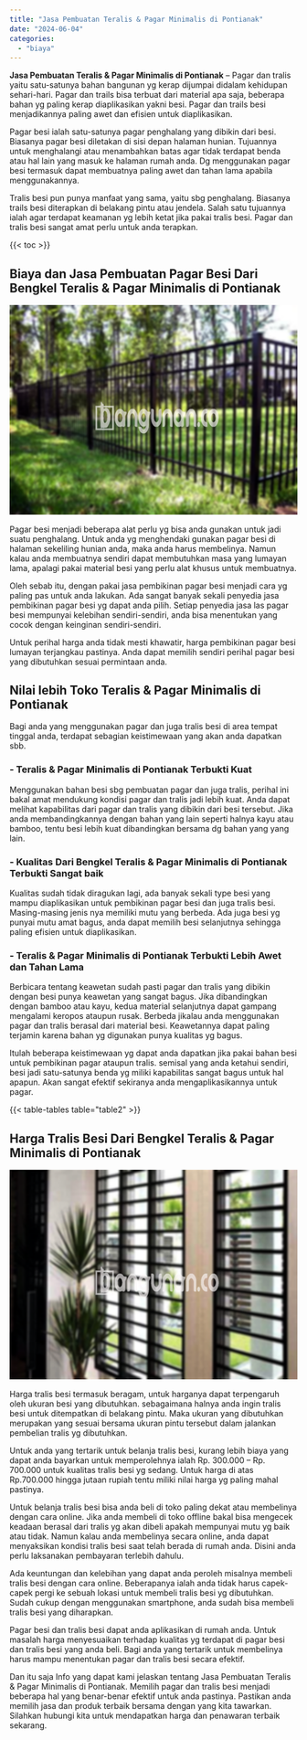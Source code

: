 ```yaml
---
title: "Jasa Pembuatan Teralis & Pagar Minimalis di Pontianak"
date: "2024-06-04"
categories: 
  - "biaya"
---
```


**Jasa Pembuatan Teralis & Pagar Minimalis di Pontianak** – Pagar dan tralis yaitu satu-satunya bahan bangunan yg kerap dijumpai didalam kehidupan sehari-hari. Pagar dan trails bisa terbuat dari material apa saja, beberapa bahan yg paling kerap diaplikasikan yakni besi. Pagar dan trails besi menjadikannya paling awet dan efisien untuk diaplikasikan.

Pagar besi ialah satu-satunya pagar penghalang yang dibikin dari besi. Biasanya pagar besi diletakan di sisi depan halaman hunian. Tujuannya untuk menghalangi atau menambahkan batas agar tidak terdapat benda atau hal lain yang masuk ke halaman rumah anda. Dg menggunakan pagar besi termasuk dapat membuatnya paling awet dan tahan lama apabila menggunakannya.

Tralis besi pun punya manfaat yang sama, yaitu sbg penghalang. Biasanya trails besi diterapkan di belakang pintu atau jendela. Salah satu tujuannya ialah agar terdapat keamanan yg lebih ketat jika pakai tralis besi. Pagar dan tralis besi sangat amat perlu untuk anda terapkan.

{{< toc >}}

## Biaya dan Jasa Pembuatan Pagar Besi Dari Bengkel Teralis & Pagar Minimalis di Pontianak

![Jasa Pembuatan Teralis & Pagar Minimalis di Pontianak](/images/pagar-minimalis-murah-30.png)

Pagar besi menjadi beberapa alat perlu yg bisa anda gunakan untuk jadi suatu penghalang. Untuk anda yg menghendaki gunakan pagar besi di halaman sekeliling hunian anda, maka anda harus membelinya. Namun kalau anda membuatnya sendiri dapat membutuhkan masa yang lumayan lama, apalagi pakai material besi yang perlu alat khusus untuk membuatnya.

Oleh sebab itu, dengan pakai jasa pembikinan pagar besi menjadi cara yg paling pas untuk anda lakukan. Ada sangat banyak sekali penyedia jasa pembikinan pagar besi yg dapat anda pilih. Setiap penyedia jasa las pagar besi mempunyai kelebihan sendiri-sendiri, anda bisa menentukan yang cocok dengan keinginan sendiri-sendiri.

Untuk perihal harga anda tidak mesti khawatir, harga pembikinan pagar besi lumayan terjangkau pastinya. Anda dapat memilih sendiri perihal pagar besi yang dibutuhkan sesuai permintaan anda.

## Nilai lebih Toko Teralis & Pagar Minimalis di Pontianak

Bagi anda yang menggunakan pagar dan juga tralis besi di area tempat tinggal anda, terdapat sebagian keistimewaan yang akan anda dapatkan sbb.

### \- Teralis & Pagar Minimalis di Pontianak Terbukti Kuat

Menggunakan bahan besi sbg pembuatan pagar dan juga tralis, perihal ini bakal amat mendukung kondisi pagar dan tralis jadi lebih kuat. Anda dapat melihat kapabilitas dari pagar dan tralis yang dibikin dari besi tersebut. Jika anda membandingkannya dengan bahan yang lain seperti halnya kayu atau bamboo, tentu besi lebih kuat dibandingkan bersama dg bahan yang yang lain.

### \- Kualitas Dari Bengkel Teralis & Pagar Minimalis di Pontianak Terbukti Sangat baik

Kualitas sudah tidak diragukan lagi, ada banyak sekali type besi yang mampu diaplikasikan untuk pembikinan pagar besi dan juga tralis besi. Masing-masing jenis nya memiliki mutu yang berbeda. Ada juga besi yg punyai mutu amat bagus, anda dapat memilih besi selanjutnya sehingga paling efisien untuk diaplikasikan.

### \- Teralis & Pagar Minimalis di Pontianak Terbukti Lebih Awet dan Tahan Lama

Berbicara tentang keawetan sudah pasti pagar dan tralis yang dibikin dengan besi punya keawetan yang sangat bagus. Jika dibandingkan dengan bamboo atau kayu, kedua material selanjutnya dapat gampang mengalami keropos ataupun rusak. Berbeda jikalau anda menggunakan pagar dan tralis berasal dari material besi. Keawetannya dapat paling terjamin karena bahan yg digunakan punya kualitas yg bagus.

Itulah beberapa keistimewaan yg dapat anda dapatkan jika pakai bahan besi untuk pembikinan pagar ataupun tralis. semisal yang anda ketahui sendiri, besi jadi satu-satunya benda yg miliki kapabilitas sangat bagus untuk hal apapun. Akan sangat efektif sekiranya anda mengaplikasikannya untuk pagar.

{{< table-tables table="table2" >}}

## Harga Tralis Besi Dari Bengkel Teralis & Pagar Minimalis di Pontianak

![Jasa Pembuatan Teralis & Pagar Minimalis di Pontianak](/images/teralis-minimalis-murah-24.png)

Harga tralis besi termasuk beragam, untuk harganya dapat terpengaruh oleh ukuran besi yang dibutuhkan. sebagaimana halnya anda ingin tralis besi untuk ditempatkan di belakang pintu. Maka ukuran yang dibutuhkan merupakan yang sesuai bersama ukuran pintu tersebut dalam jalankan pembelian tralis yg dibutuhkan.

Untuk anda yang tertarik untuk belanja tralis besi, kurang lebih biaya yang dapat anda bayarkan untuk memperolehnya ialah Rp. 300.000 – Rp. 700.000 untuk kualitas tralis besi yg sedang. Untuk harga di atas Rp.700.000 hingga jutaan rupiah tentu miliki nilai harga yg paling mahal pastinya.

Untuk belanja tralis besi bisa anda beli di toko paling dekat atau membelinya dengan cara online. Jika anda membeli di toko offline bakal bisa mengecek keadaan berasal dari tralis yg akan dibeli apakah mempunyai mutu yg baik atau tidak. Namun kalau anda membelinya secara online, anda dapat menyaksikan kondisi tralis besi saat telah berada di rumah anda. Disini anda perlu laksanakan pembayaran terlebih dahulu.

Ada keuntungan dan kelebihan yang dapat anda peroleh misalnya membeli tralis besi dengan cara online. Beberapanya ialah anda tidak harus capek-capek pergi ke sebuah lokasi untuk membeli tralis besi yg dibutuhkan. Sudah cukup dengan menggunakan smartphone, anda sudah bisa membeli tralis besi yang diharapkan.

Pagar besi dan tralis besi dapat anda aplikasikan di rumah anda. Untuk masalah harga menyesuaikan terhadap kualitas yg terdapat di pagar besi dan tralis besi yang anda beli. Bagi anda yang tertarik untuk membelinya harus mampu menentukan pagar dan tralis besi secara efektif.

Dan itu saja Info yang dapat kami jelaskan tentang Jasa Pembuatan Teralis & Pagar Minimalis di Pontianak. Memilih pagar dan tralis besi menjadi beberapa hal yang benar-benar efektif untuk anda pastinya. Pastikan anda memilih jasa dan produk terbaik bersama dengan yang kita tawarkan. Silahkan hubungi kita untuk mendapatkan harga dan penawaran terbaik sekarang.
